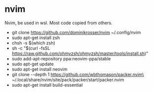 # nvim
Nvim, be used in wsl. Most code copied from others.
- git clone https://github.com/dominikrosser/nvim ~/.config/nvim
- sudo apt-get install zsh
- chsh -s $(which zsh)
- sh -c "$(curl -fsSL https://raw.github.com/ohmyzsh/ohmyzsh/master/tools/install.sh)"
- sudo add-apt-repository ppa:neovim-ppa/stable
- sudo apt-get update
- sudo apt-get install neovim
- git clone --depth 1 https://github.com/wbthomason/packer.nvim\
 ~/.local/share/nvim/site/pack/packer/start/packer.nvim
 - sudo apt-get install build-essential
